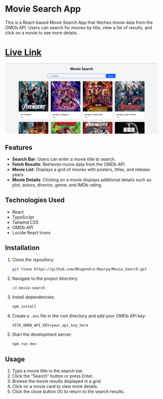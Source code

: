 # Movie Search App
This is a React-based Movie Search App that fetches movie data from the OMDb API. Users can search for movies by title, view a list of results, and click on a movie to see more details.

 # [Live Link](https://bhupendra-maurya.github.io/Movie_Search/)

[![alt text](image.png)](https://drive.google.com/file/d/1Bn09RBuj82-OiTcQIcLpKq1a261B8XyP/view?usp=sharing)


## Features

- **Search Bar**: Users can enter a movie title to search.
- **Fetch Results**: Retrieves movie data from the OMDb API.
- **Movie List**: Displays a grid of movies with posters, titles, and release years.
- **Movie Details**: Clicking on a movie displays additional details such as plot, actors, director, genre, and IMDb rating.

## Technologies Used

- React
- TypeScript
- Tailwind CSS
- OMDb API
- Lucide React Icons

## Installation

1. Clone the repository:
   ```bash
   git clone https://github.com/Bhupendra-Maurya/Movie_Search.git
   ```

2. Navigate to the project directory:
   ```bash
   cd movie-search
   ```

3. Install dependencies:
   ```bash
   npm install
   ```

4. Create a `.env` file in the root directory and add your OMDb API key:
   ```env
   VITE_OMDB_API_KEY=your_api_key_here
   ```

5. Start the development server:
   ```bash
   npm run dev
   ```

## Usage

1. Type a movie title in the search bar.
2. Click the "Search" button or press Enter.
3. Browse the movie results displayed in a grid.
4. Click on a movie card to view more details.
5. Click the close button (X) to return to the search results.
